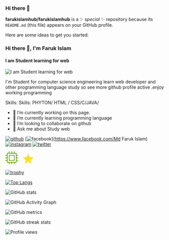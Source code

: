 ### Hi there 👋
**farukislamhub/farukislamhub** is a ✨ _special_ ✨ repository because its `README.md` (this file) appears on your GitHub profile.

Here are some ideas to get you started:

### Hi there 👋, I'm Faruk Islam
#### I am Student learning for web 
![I am Student learning for web ](https://scontent.fdac5-2.fna.fbcdn.net/v/t39.30808-6/273865805_2718273931813567_7383708944920270867_n.jpg?_nc_cat=108&ccb=1-5&_nc_sid=8bfeb9&_nc_eui2=AeEW5Efzln88_-eSr_Qvrtkmp3BdKVp3fmSncF0pWnd-ZDuwqITTkPn_--d86SDXDCy04gKg5Gf7MICfEVi-0VpG&_nc_ohc=S981JBlFw8IAX-PWRV0&tn=MWlz1VS1b2K1eGTs&_nc_ht=scontent.fdac5-2.fna&oh=00_AT9mn_fxCoVXnwGVxygYElU3ZOeMPRvZ--1Kc44G4slm_A&oe=620A9E03)

I'm Student for computer science engineering learn web developer and other programming language study so see more github profile active .enjoy working programming

Skills: Skills: PHYTON/ HTML / CSS/C/JAVA/

- 🔭 I’m currently working on this page. 
- 🌱 I’m currently learning programming language 
- 👯 I’m looking to collaborate on github 
- 💬 Ask me about Study web  


[<img src='https://cdn.jsdelivr.net/npm/simple-icons@3.0.1/icons/github.svg' alt='github' height='40'>](https://github.com/farukislamhub)  [<img src='https://cdn.jsdelivr.net/npm/simple-icons@3.0.1/icons/facebook.svg' alt='facebook' height='40'>](https://www.facebook.com/Md Faruk Islam)  [<img src='https://cdn.jsdelivr.net/npm/simple-icons@3.0.1/icons/instagram.svg' alt='instagram' height='40'>](https://www.instagram.com/__mdfarukislam__/)  [<img src='https://cdn.jsdelivr.net/npm/simple-icons@3.0.1/icons/twitter.svg' alt='twitter' height='40'>](https://twitter.com/@Mdfaruk33432779)  

<a href='https://docs.github.com/en/developers'><img src='https://raw.githubusercontent.com/acervenky/animated-github-badges/master/assets/devbadge.gif' width='40' height='40'></a> <a href='https://stars.github.com/'><img src='https://raw.githubusercontent.com/acervenky/animated-github-badges/master/assets/starbadge.gif' width='35' height='35'></a> 

[![trophy](https://github-profile-trophy.vercel.app/?username=farukislamhub)](https://github.com/ryo-ma/github-profile-trophy)

[![Top Langs](https://github-readme-stats.vercel.app/api/top-langs/?username=farukislamhub)](https://github.com/anuraghazra/github-readme-stats)

![GitHub stats](https://github-readme-stats.vercel.app/api?username=farukislamhub&show_icons=true)  

![GitHub Activity Graph](https://activity-graph.herokuapp.com/graph?username=farukislamhub)  

![GitHub metrics](https://metrics.lecoq.io/farukislamhub)  

![GitHub streak stats](https://github-readme-streak-stats.herokuapp.com/?user=farukislamhub)  

![Profile views](https://gpvc.arturio.dev/farukislamhub)  

